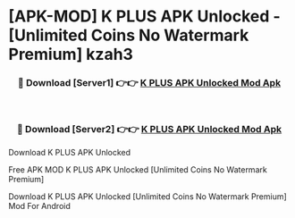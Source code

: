 # [APK-MOD] K PLUS APK Unlocked - [Unlimited Coins No Watermark Premium] kzah3



<div align="center">
<h3>🔴 Download [Server1] 👉👉 <a href="https://momento.my/?title=K_PLUS_APK_Unlocked">K PLUS APK Unlocked Mod Apk</a></h3><br>

<h3>🔴 Download [Server2] 👉👉 <a href="https://momento.my/?title=K_PLUS_APK_Unlocked">K PLUS APK Unlocked Mod Apk</a></h3>
</div>



Download K PLUS APK Unlocked 

Free APK MOD K PLUS APK Unlocked [Unlimited Coins No Watermark Premium]

Download K PLUS APK Unlocked [Unlimited Coins No Watermark Premium] Mod For Android
